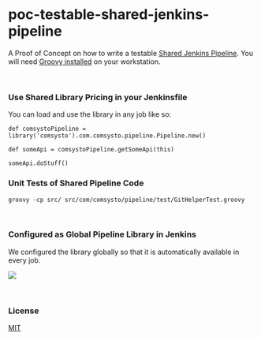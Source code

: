 # poc-testable-shared-jenkins-pipeline

A Proof of Concept on how to write a testable [Shared Jenkins Pipeline](https://jenkins.io/doc/book/pipeline/shared-libraries/).
You will need [Groovy installed](http://groovy-lang.org/install.html) on your workstation.

&nbsp;

### Use Shared Library Pricing in your Jenkinsfile

You can load and use the library in any job like so:

```
def comsystoPipeline = library('comsysto').com.comsysto.pipeline.Pipeline.new()

def someApi = comsystoPipeline.getSomeApi(this)

someApi.doStuff()
```

### Unit Tests of Shared Pipeline Code

```
groovy -cp src/ src/com/comsysto/pipeline/test/GitHelperTest.groovy
```


&nbsp;

### Configured as Global Pipeline Library in Jenkins

We configured the library globally so that it is automatically available in every job.

![](./doc/configured-as-global-library.png)


&nbsp;

### License

[MIT](./LICENSE)
